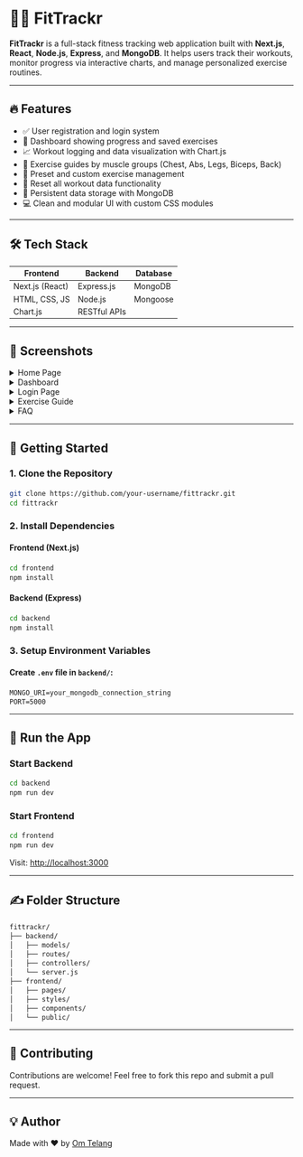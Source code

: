 # 🏋️‍♂️ FitTrackr

**FitTrackr** is a full-stack fitness tracking web application built with **Next.js**, **React**, **Node.js**, **Express**, and **MongoDB**. It helps users track their workouts, monitor progress via interactive charts, and manage personalized exercise routines.

---

## 🔥 Features

- ✅ User registration and login system
- 🧠 Dashboard showing progress and saved exercises
- 📈 Workout logging and data visualization with Chart.js
- 💪 Exercise guides by muscle groups (Chest, Abs, Legs, Biceps, Back)
- 🔄 Preset and custom exercise management
- 🧹 Reset all workout data functionality
- 🧠 Persistent data storage with MongoDB
- 💻 Clean and modular UI with custom CSS modules

---

## 🛠️ Tech Stack

| Frontend        | Backend        | Database  |
|----------------|----------------|-----------|
| Next.js (React) | Express.js     | MongoDB   |
| HTML, CSS, JS   | Node.js        | Mongoose  |
| Chart.js        | RESTful APIs   |           |

---

## 📸 Screenshots

<details>
  <summary>Home Page</summary>
  <img src="screenshots/home.png" width="600"/>
</details>
<details>
  <summary>Dashboard</summary>
  <img src="screenshots/dashboard1.png" width="600"/>
  <img src="screenshots/dashboard2.png" width="600"/>
</details>
<details>
  <summary>Login Page</summary>
  <img src="screenshots/login.png" width="600"/>
</details>

<details>
  <summary>Exercise Guide</summary>
  <img src="screenshots/exerciseguide.png" width="600"/>
</details>
<details>
  <summary>FAQ</summary>
  <img src="screenshots/faq.png" width="600"/>
</details>

---

## 🚀 Getting Started

### 1. Clone the Repository

```bash
git clone https://github.com/your-username/fittrackr.git
cd fittrackr
```

### 2. Install Dependencies

#### Frontend (Next.js)

```bash
cd frontend
npm install
```

#### Backend (Express)

```bash
cd backend
npm install
```

### 3. Setup Environment Variables

#### Create `.env` file in `backend/`:

```env
MONGO_URI=your_mongodb_connection_string
PORT=5000
```

---

## 🔄 Run the App

### Start Backend

```bash
cd backend
npm run dev
```

### Start Frontend

```bash
cd frontend
npm run dev
```

Visit: [http://localhost:3000](http://localhost:3000)

---

## ✍️ Folder Structure

```
fittrackr/
├── backend/
│   ├── models/
│   ├── routes/
│   ├── controllers/
│   └── server.js
├── frontend/
│   ├── pages/
│   ├── styles/
│   ├── components/
│   └── public/
```

---

## 🙌 Contributing

Contributions are welcome! Feel free to fork this repo and submit a pull request.

---

## 💡 Author

Made with ❤️ by [Om Telang](https://github.com/your-username)
